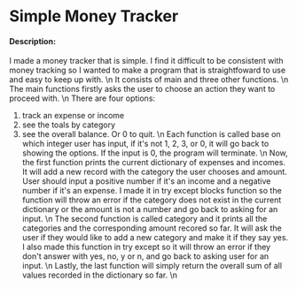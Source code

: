  # Simple Money Tracker
 #### Description:
I made a money tracker that is simple. I find it difficult to be consistent with money tracking so I wanted to make a program that is straightfoward to use and easy to keep up with. \n
It consists of main and three other functions. \n
The main functions firstly asks the user to choose an action they want to proceed with. \n
There are four options:
1. track an expense or income
2. see the toals by category
3. see the overall balance.
Or 0 to quit. \n
Each function is called base on which integer user has input, if it's not 1, 2, 3, or 0, it will go back to showing the options. If the input is 0, the program will terminate. \n
Now, the first function prints the current dictionary of expenses and incomes. It will add a new record with the category the user chooses and amount. User should input a positive number if it's an income and a negative number if it's an expense.
I made it in try except blocks function so the function will throw an error if the category does not exist in the current dictionary or the amount is not a number and go back to asking for an input. \n
The second function is called category and it prints all the categories and the corresponding amount recored so far. It will ask the user if they would like to add a new category and make it if they say yes. I also made this function in try except so it will throw an error if they don't answer with yes, no, y or n, and go back to asking user for an input. \n
Lastly, the last function will simply return the overall sum of all values recorded in the dictionary so far. \n
